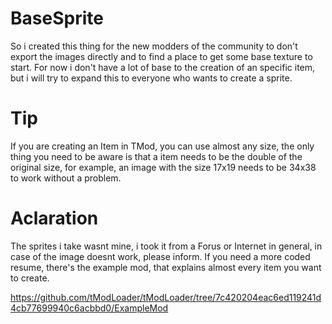 # BaseSprite
So i created this thing for the new modders of the community to don't export the images directly and to find a place to get some base texture to start.
For now i don't have a lot of base to the creation of an specific item, but i will try to expand this to everyone who wants to create a sprite.

# Tip
If you are creating an Item in TMod, you can use almost any size, the only thing you need to be aware is that a item needs to be the double of the original size, for example, an image with the size 17x19 needs to be 34x38 to work without a problem.

# Aclaration
The sprites i take wasnt mine, i took it from a Forus or Internet in general, in case of the image doesnt work, please inform.
If you need a more coded resume, there's the example mod, that explains almost every item you want to create.

https://github.com/tModLoader/tModLoader/tree/7c420204eac6ed119241d4cb77699940c6acbbd0/ExampleMod
